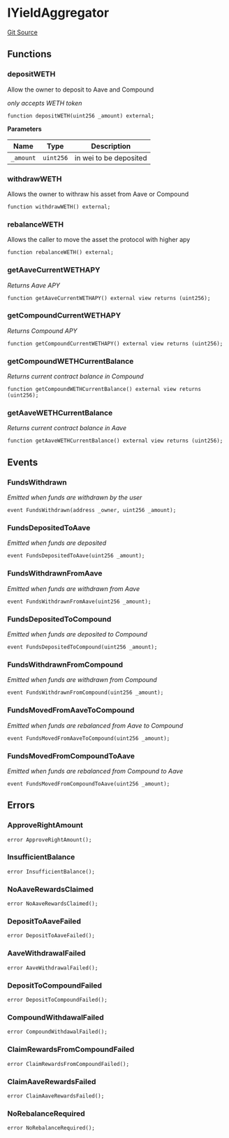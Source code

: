 # IYieldAggregator
[Git Source](https://github.com/SyncCode2017/yield-aggregator-hh/blob/01148571bb2766461391b15c703f4fd7ab15471a/contracts/interfaces/IYieldAggregator.sol)


## Functions
### depositWETH

Allow the owner to deposit to Aave and Compound

*only accepts WETH token*


```solidity
function depositWETH(uint256 _amount) external;
```
**Parameters**

|Name|Type|Description|
|----|----|-----------|
|`_amount`|`uint256`|in wei to be deposited|


### withdrawWETH

Allows the owner to withraw his asset from Aave or Compound


```solidity
function withdrawWETH() external;
```

### rebalanceWETH

Allows the caller to move the asset the protocol with higher apy


```solidity
function rebalanceWETH() external;
```

### getAaveCurrentWETHAPY

*Returns Aave APY*


```solidity
function getAaveCurrentWETHAPY() external view returns (uint256);
```

### getCompoundCurrentWETHAPY

*Returns Compound APY*


```solidity
function getCompoundCurrentWETHAPY() external view returns (uint256);
```

### getCompoundWETHCurrentBalance

*Returns current contract balance in Compound*


```solidity
function getCompoundWETHCurrentBalance() external view returns (uint256);
```

### getAaveWETHCurrentBalance

*Returns current contract balance in Aave*


```solidity
function getAaveWETHCurrentBalance() external view returns (uint256);
```

## Events
### FundsWithdrawn
*Emitted when funds are withdrawn by the user*


```solidity
event FundsWithdrawn(address _owner, uint256 _amount);
```

### FundsDepositedToAave
*Emitted when funds are deposited*


```solidity
event FundsDepositedToAave(uint256 _amount);
```

### FundsWithdrawnFromAave
*Emitted when funds are withdrawn from Aave*


```solidity
event FundsWithdrawnFromAave(uint256 _amount);
```

### FundsDepositedToCompound
*Emitted when funds are deposited to Compound*


```solidity
event FundsDepositedToCompound(uint256 _amount);
```

### FundsWithdrawnFromCompound
*Emitted when funds are withdrawn from Compound*


```solidity
event FundsWithdrawnFromCompound(uint256 _amount);
```

### FundsMovedFromAaveToCompound
*Emitted when funds are rebalanced from Aave to Compound*


```solidity
event FundsMovedFromAaveToCompound(uint256 _amount);
```

### FundsMovedFromCompoundToAave
*Emitted when funds are rebalanced from Compound to Aave*


```solidity
event FundsMovedFromCompoundToAave(uint256 _amount);
```

## Errors
### ApproveRightAmount

```solidity
error ApproveRightAmount();
```

### InsufficientBalance

```solidity
error InsufficientBalance();
```

### NoAaveRewardsClaimed

```solidity
error NoAaveRewardsClaimed();
```

### DepositToAaveFailed

```solidity
error DepositToAaveFailed();
```

### AaveWithdrawalFailed

```solidity
error AaveWithdrawalFailed();
```

### DepositToCompoundFailed

```solidity
error DepositToCompoundFailed();
```

### CompoundWithdawalFailed

```solidity
error CompoundWithdawalFailed();
```

### ClaimRewardsFromCompoundFailed

```solidity
error ClaimRewardsFromCompoundFailed();
```

### ClaimAaveRewardsFailed

```solidity
error ClaimAaveRewardsFailed();
```

### NoRebalanceRequired

```solidity
error NoRebalanceRequired();
```

